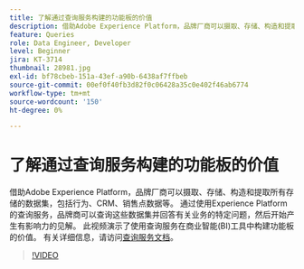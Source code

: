 ```yaml
---
title: 了解通过查询服务构建的功能板的价值
description: 借助Adobe Experience Platform，品牌厂商可以摄取、存储、构造和提取所有存储的数据集&amp；mdash；包括行为、CRM、销售点数据等。 通过使用Experience Platform的查询服务，品牌商可以查询这些数据集并回答有关业务的特定问题，然后开始产生有影响力的见解。 此视频演示了使用查询服务在商业智能(BI)工具中构建功能板的价值。
feature: Queries
role: Data Engineer, Developer
level: Beginner
jira: KT-3714
thumbnail: 28981.jpg
exl-id: bf78cbeb-151a-43ef-a90b-6438af7ffbeb
source-git-commit: 00ef0f40fb3d82f0c06428a35c0e402f46ab6774
workflow-type: tm+mt
source-wordcount: '150'
ht-degree: 0%

---
```


# 了解通过查询服务构建的功能板的价值

借助Adobe Experience Platform，品牌厂商可以摄取、存储、构造和提取所有存储的数据集，包括行为、CRM、销售点数据等。 通过使用Experience Platform的查询服务，品牌商可以查询这些数据集并回答有关业务的特定问题，然后开始产生有影响力的见解。 此视频演示了使用查询服务在商业智能(BI)工具中构建功能板的价值。 有关详细信息，请访问[查询服务文档](https://experienceleague.adobe.com/docs/experience-platform/query/home.html?lang=zh-Hans)。

>[!VIDEO](https://video.tv.adobe.com/v/28981?learn=on)
